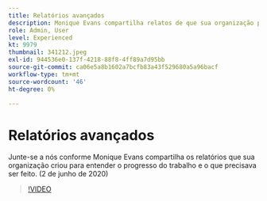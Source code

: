 ```yaml
---
title: Relatórios avançados
description: Monique Evans compartilha relatos de que sua organização precisava conhecer o progresso do trabalho e fazê-lo. (2 de junho de 2020)
role: Admin, User
level: Experienced
kt: 9979
thumbnail: 341212.jpeg
exl-id: 944536e0-137f-4218-88f8-4ff89a7d95bb
source-git-commit: ca06e5a8b1602a7bcfb83a43f529680a5a96bacf
workflow-type: tm+mt
source-wordcount: '46'
ht-degree: 0%

---
```


# Relatórios avançados

Junte-se a nós conforme Monique Evans compartilha os relatórios que sua organização criou para entender o progresso do trabalho e o que precisava ser feito.  (2 de junho de 2020)

>[!VIDEO](https://video.tv.adobe.com/v/341212/?quality=12&learn=on)
